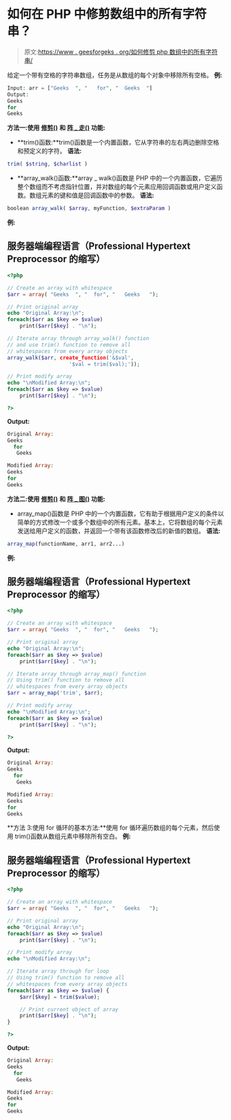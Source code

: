 # 如何在 PHP 中修剪数组中的所有字符串？

> 原文:[https://www . geesforgeks . org/如何修剪 php 数组中的所有字符串/](https://www.geeksforgeeks.org/how-to-trim-all-strings-in-an-array-in-php/)

给定一个带有空格的字符串数组，任务是从数组的每个对象中移除所有空格。
**例:**

```php
Input: arr = ["Geeks  ", "   for", "  Geeks  "]
Output:
Geeks
for
Geeks
```

**方法一:使用** [**修剪()**](https://www.geeksforgeeks.org/php-trim-function/) **和** [**阵 _ 走()**](https://www.geeksforgeeks.org/php-array_walk-function/) **功能:**

*   **trim()函数:**trim()函数是一个内置函数，它从字符串的左右两边删除空格和预定义的字符。
    **语法:**

```php
trim( $string, $charlist )
```

*   **array_walk()函数:**array _ walk()函数是 PHP 中的一个内置函数，它遍历整个数组而不考虑指针位置，并对数组的每个元素应用回调函数或用户定义函数。数组元素的键和值是回调函数中的参数。
    **语法:**

```php
boolean array_walk( $array, myFunction, $extraParam )
```

**例:**

## 服务器端编程语言（Professional Hypertext Preprocessor 的缩写）

```php
<?php

// Create an array with whitespace
$arr = array( "Geeks  ", "  for", "   Geeks   ");

// Print original array
echo "Original Array:\n";
foreach($arr as $key => $value)
    print($arr[$key] . "\n");

// Iterate array through array_walk() function
// and use trim() function to remove all
// whitespaces from every array objects
array_walk($arr, create_function('&$val',
                    '$val = trim($val);'));

// Print modify array
echo "\nModified Array:\n";
foreach($arr as $key => $value)
    print($arr[$key] . "\n");

?>
```

**Output:** 

```php
Original Array:
Geeks  
  for
   Geeks   

Modified Array:
Geeks
for
Geeks
```

**方法二:使用** [**修剪()**](https://www.geeksforgeeks.org/php-trim-function/) **和** [**阵 _ 图()**](https://www.geeksforgeeks.org/php-array_map-function/) **功能:**

*   array_map()函数是 PHP 中的一个内置函数，它有助于根据用户定义的条件以简单的方式修改一个或多个数组中的所有元素。基本上，它将数组的每个元素发送给用户定义的函数，并返回一个带有该函数修改后的新值的数组。
    **语法:**

```php
array_map(functionName, arr1, arr2...)
```

**例:**

## 服务器端编程语言（Professional Hypertext Preprocessor 的缩写）

```php
<?php

// Create an array with whitespace
$arr = array( "Geeks  ", "  for", "   Geeks   ");

// Print original array
echo "Original Array:\n";
foreach($arr as $key => $value)
    print($arr[$key] . "\n");

// Iterate array through array_map() function
// Using trim() function to remove all
// whitespaces from every array objects
$arr = array_map('trim', $arr);

// Print modify array
echo "\nModified Array:\n";
foreach($arr as $key => $value)
    print($arr[$key] . "\n");

?>
```

**Output:** 

```php
Original Array:
Geeks  
  for
   Geeks   

Modified Array:
Geeks
for
Geeks
```

**方法 3:使用 for 循环的基本方法:**使用 for 循环遍历数组的每个元素，然后使用 trim()函数从数组元素中移除所有空白。
**例:**

## 服务器端编程语言（Professional Hypertext Preprocessor 的缩写）

```php
<?php

// Create an array with whitespace
$arr = array( "Geeks  ", "  for", "   Geeks   ");

// Print original array
echo "Original Array:\n";
foreach($arr as $key => $value)
    print($arr[$key] . "\n");

// Print modify array
echo "\nModified Array:\n";

// Iterate array through for loop
// Using trim() function to remove all
// whitespaces from every array objects
foreach($arr as $key => $value) {
    $arr[$key] = trim($value);

    // Print current object of array
    print($arr[$key] . "\n");
}

?>
```

**Output:** 

```php
Original Array:
Geeks  
  for
   Geeks   

Modified Array:
Geeks
for
Geeks
```